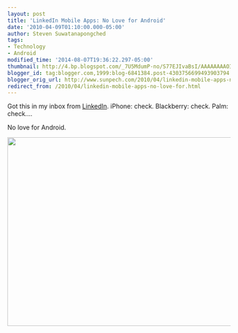 ```yaml
---
layout: post
title: 'LinkedIn Mobile Apps: No Love for Android'
date: '2010-04-09T01:10:00.000-05:00'
author: Steven Suwatanapongched
tags:
- Technology
- Android
modified_time: '2014-08-07T19:36:22.297-05:00'
thumbnail: http://4.bp.blogspot.com/_7U5MdumP-no/S77EJIvaBsI/AAAAAAAAOIw/9EPHSPihs2s/s600/linkedin_mobile_no_love_for_android.png
blogger_id: tag:blogger.com,1999:blog-6841384.post-4303756699493903794
blogger_orig_url: http://www.sunpech.com/2010/04/linkedin-mobile-apps-no-love-for.html
redirect_from: /2010/04/linkedin-mobile-apps-no-love-for.html
---
```


Got this in my inbox from <a href="http://www.linkedin.com/">LinkedIn</a>.  iPhone: check.  Blackberry: check.  Palm: check....

No love for Android.

<img border="0" height="427" src="http://4.bp.blogspot.com/_7U5MdumP-no/S77EJIvaBsI/AAAAAAAAOIw/9EPHSPihs2s/s640/linkedin_mobile_no_love_for_android.png" width="640" />